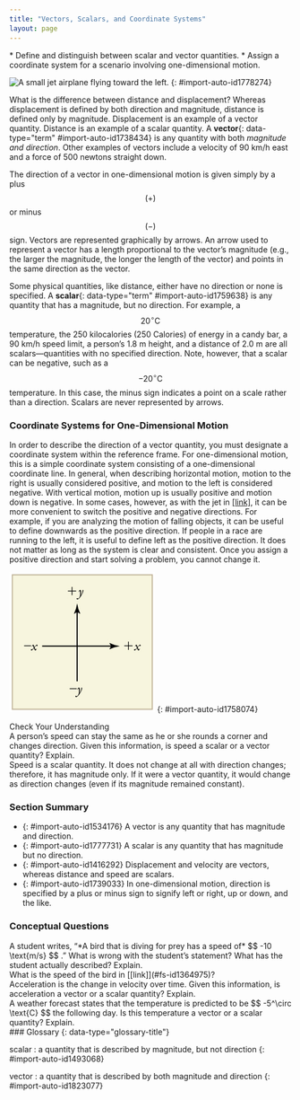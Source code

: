 ```yaml
---
title: "Vectors, Scalars, and Coordinate Systems"
layout: page
---
```



<div data-type="abstract" markdown="1">
* Define and distinguish between scalar and vector quantities.
* Assign a coordinate system for a scenario involving one-dimensional motion.

</div>

![A small jet airplane flying toward the left.](../resources/Figure_02_02_00.jpg "The motion of this Eclipse Concept jet can be described in terms of the distance it has traveled (a scalar quantity) or its displacement in a specific direction (a vector quantity). In order to specify the direction of motion, its displacement must be described based on a coordinate system. In this case, it may be convenient to choose motion toward the left as positive motion (it is the forward direction for the plane), although in many cases, the x size 12{x} {}-coordinate runs from left to right, with motion to the right as positive and motion to the left as negative. (credit: Armchair Aviator, Flickr)")
{: #import-auto-id1778274}

What is the difference between distance and displacement? Whereas displacement
is defined by both direction and magnitude, distance is defined only by
magnitude. Displacement is an example of a vector quantity. Distance is an
example of a scalar quantity. A **vector**{: data-type="term"
#import-auto-id1738434} is any quantity with both 
*magnitude and direction*. Other examples of vectors include a velocity of 90
km/h east and a force of 500 newtons straight down.

The direction of a vector in one-dimensional motion is given simply by a plus $$
\left(+\right) $$ or minus $$ \left(-\right) $$ sign. Vectors are represented
graphically by arrows. An arrow used to represent a vector has a length
proportional to the vector’s magnitude (e.g., the larger the magnitude, the
longer the length of the vector) and points in the same direction as the vector.

Some physical quantities, like distance, either have no direction or none is
specified. A **scalar**{: data-type="term" #import-auto-id1759638} is any
quantity that has a magnitude, but no direction. For example, a $$ 20^\circ
\text{C} $$ temperature, the 250 kilocalories (250 Calories) of energy in a
candy bar, a 90 km/h speed limit, a person’s 1.8 m height, and a distance of 2.0
m are all scalars—quantities with no specified direction. Note, however, that a
scalar can be negative, such as a $$ -20^\circ \text{C} $$ temperature. In this
case, the minus sign indicates a point on a scale rather than a direction.
Scalars are never represented by arrows.

### Coordinate Systems for One-Dimensional Motion

In order to describe the direction of a vector quantity, you must designate a
coordinate system within the reference frame. For one-dimensional motion, this
is a simple coordinate system consisting of a one-dimensional coordinate line.
In general, when describing horizontal motion, motion to the right is usually
considered positive, and motion to the left is considered negative. With
vertical motion, motion up is usually positive and motion down is negative. In
some cases, however, as with the jet in [\[link\]](#import-auto-id1778274), it
can be more convenient to switch the positive and negative directions. For
example, if you are analyzing the motion of falling objects, it can be useful to
define downwards as the positive direction. If people in a race are running to
the left, it is useful to define left as the positive direction. It does not
matter as long as the system is clear and consistent. Once you assign a positive
direction and start solving a problem, you cannot change it.

![An x y coordinate system. An arrow pointing toward the right shows the positive x direction. Negative x is toward the left. An arrow pointing up shows the positive y direction. Negative y points downward.](../resources/Figure_02_02_00b.jpg "It is usually convenient to consider motion upward or to the right as positive &#10; &#10; &#10; &#10; &#10;                (&#10; +&#10;                )&#10; &#10; &#10; &#10; &#10; size 12{ \( + \) } {}&#10; &#10; and motion downward or to the left as negative (&#x2212;).")
{: #import-auto-id1758074}

<div data-type="exercise" data-element-type="check-understanding" data-label="">
<div data-type="title">
Check Your Understanding
</div>
<div data-type="problem" markdown="1">
A person’s speed can stay the same as he or she rounds a corner and changes direction. Given this information, is speed a scalar or a vector quantity? Explain.

</div>
<div data-type="solution" markdown="1">
Speed is a scalar quantity. It does not change at all with direction changes; therefore, it has magnitude only. If it were a vector quantity, it would change as direction changes (even if its magnitude remained constant).

</div>
</div>

### Section Summary

* {: #import-auto-id1534176} A vector is any quantity that has magnitude and
  direction.
* {: #import-auto-id1777731} A scalar is any quantity that has magnitude but no
  direction.
* {: #import-auto-id1416292} Displacement and velocity are vectors, whereas
  distance and speed are scalars.
* {: #import-auto-id1739033} In one-dimensional motion, direction is specified
  by a plus or minus sign to signify left or right, up or down, and the like.

### Conceptual Questions

<div data-type="exercise" data-element-type="conceptual-questions">
<div data-type="problem" markdown="1">
A student writes, “*A bird that is diving for prey has a speed of*  $$ -10 \text{m/s} $$ .” What is wrong with the student’s statement? What has the student actually
described? Explain.

</div>
</div>

<div data-type="exercise" data-element-type="conceptual-questions">
<div data-type="problem" markdown="1">
What is the speed of the bird in [[link]](#fs-id1364975)?

</div>
</div>

<div data-type="exercise" data-element-type="conceptual-questions">
<div data-type="problem" markdown="1">
Acceleration is the change in velocity over time. Given this information, is acceleration a vector or a scalar quantity? Explain.

</div>
</div>

<div data-type="exercise" data-element-type="conceptual-questions">
<div data-type="problem" markdown="1">
A weather forecast states that the temperature is predicted to be 
$$ -5^\circ \text{C} $$ the following day. Is this temperature a vector or a scalar quantity? Explain.

</div>
</div>

<div data-type="glossary" markdown="1">
### Glossary
{: data-type="glossary-title"}

scalar
: a quantity that is described by magnitude, but not direction 
{: #import-auto-id1493068}

vector
: a quantity that is described by both magnitude and direction 
{: #import-auto-id1823077}

</div>

